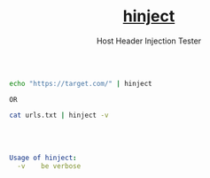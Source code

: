 <h1 align="center">
  <a href="https://github.com/1hehaq/hacks/tree/main/hinject">hinject</a>
</h1>

<p align="center">Host Header Injection Tester</p>

<br>
<br>

```bash
echo "https://target.com/" | hinject
```
`OR`
```bash
cat urls.txt | hinject -v
```

<br>
<br>

```yaml
Usage of hinject:
  -v    be verbose
```
